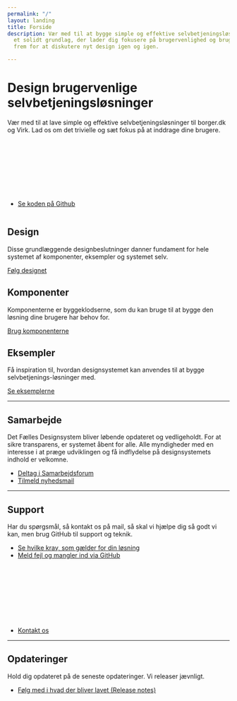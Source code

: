 ```yaml
---
permalink: "/"
layout: landing
title: Forside
description: Vær med til at bygge simple og effektive selvbetjeningsløsninger fra
  et solidt grundlag, der lader dig fokusere på brugervenlighed og brugerinddragelse
  frem for at diskutere nyt design igen og igen.

---
```

<div class="bg-alternative py-9">
<div class="container">
<div class="row">
<div class="col-12 col-lg-7">
<h1>Design brugervenlige selvbetjeningsløsninger</h1>
<p class="font-lead">
    Vær med til at lave simple og effektive selvbetjeningsløsninger til borger.dk og Virk. Lad os om det trivielle og sæt fokus på at inddrage dine brugere.
</p>
<ul class="nobullet-list">
<li>
<a href="https://github.com/detfaellesdesignsystem/dkfds-components/" class="icon-link bold-link">Se koden på Github<svg class="icon-svg" focusable="false" aria-hidden="true" tabindex="-1"><use xlink:href="#open-in-new"></use></svg></a>
</li>
</ul>
</div>
<div class="col-12 col-lg-5 align-text-center">
<img id="designsystem-illustration" src="{{ site.baseurl }}/assets/img/descriptionimages/Forside_illu_virk.svg" alt="" class="d-none d-lg-inline-block">
</div>
</div>
</div>
</div>

<div class="container">
    <div class="row py-9">
        <div class="col-12 col-lg-4">
            <h2 class="mt-0">Design</h2>
            <p>Disse grundlæggende designbeslutninger danner fundament for hele systemet af komponenter, eksempler og systemet selv.</p>
            <p><a href="/design/" class="bold-link">Følg designet</a></p>
        </div>
        <div class="col-12 col-lg-4">
            <h2 class="mt-0">Komponenter</h2>
            <p>Komponenterne er byggeklodserne, som du kan bruge til at bygge den løsning dine brugere har behov for.</p>
            <p><a href="/komponenter/" class="bold-link">Brug komponenterne</a></p>
        </div>
        <div class="col-12 col-lg-4">
            <h2 class="mt-0">Eksempler</h2>
            <p>Få inspiration til, hvordan designsystemet kan anvendes til at bygge selvbetjenings-løsninger med.</p>
            <p><a href="/eksempler/" class="bold-link">Se eksemplerne</a></p>
        </div>
    </div>
    <hr />
    <div class="py-9">
        <h2 class="mt-0">Samarbejde</h2>
        <p>Det Fælles Designsystem bliver løbende opdateret og vedligeholdt. For at sikre transparens, er systemet åbent for alle. Alle myndigheder med en interesse i at præge udviklingen og få indflydelse på designsystemets indhold er velkomne. </p>
        <ul class="nobullet-list">
            <li><a href="/faellesskab/samarbejdsforum/">Deltag i Samarbejdsforum</a></li>
            <li><a href="/faellesskab/nyhedsmail">Tilmeld nyhedsmail</a></li>
        </ul>
    </div>
    <hr />
    <div class="py-9">
        <h2 class="mt-0">Support</h2>
        <p>Har du spørgsmål, så kontakt os på mail, så skal vi hjælpe dig så godt vi kan, men brug GitHub til support og teknik.</p>
        <ul class="nobullet-list">
            <li><a href="/krav/">Se hvilke krav, som gælder for din løsning</a></li>
            <li><a href="https://github.com/detfaellesdesignsystem/dkfds-components/issues" class="icon-link"> Meld fejl og mangler ind via GitHub<svg class="icon-svg" focusable="false" aria-hidden="true" tabindex="-1"><use xlink:href="#open-in-new"></use></svg></a></li>
            <li><a href="/faellesskab/kontakt-support/">Kontakt os</a></li>
        </ul>
    </div>
    <hr />
    <div class="pt-9">
        <h2 class="mt-0">Opdateringer</h2>
        <p>Hold dig opdateret på de seneste opdateringer. Vi releaser jævnligt.</p>
        <ul class="nobullet-list">
            <li><a href="/faellesskab/releases/">Følg med i hvad der bliver lavet (Release notes)</a></li>
        </ul>
    </div> 
</div>
